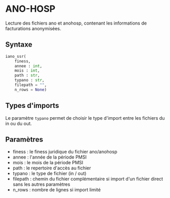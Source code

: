 # ANO-HOSP

Lecture des fichiers ano et anohosp, contenant les informations de facturations anonymisées.

## Syntaxe

```python
iano_ssr(
	finess, 
	annee : int, 
	mois : int, 
	path : str, 
	typano : str, 
	filepath = "", 
	n_rows = None)
```

## Types d'imports 

Le paramètre `typano` permet de choisir le type d'import entre les fichiers du in ou du out. 


## Paramètres

- finess : le finess juridique du fichier ano/anohosp
- annee : l'année de la période PMSI
- mois  : le mois de la période PMSI
- path : le repertoire d'accès au fichier
- typano : le type de fichier (in / out)
- filepath : chemin du fichier complémentaire si import d'un fichier direct sans les autres paramètres
- n_rows : nombre de lignes si import limité




